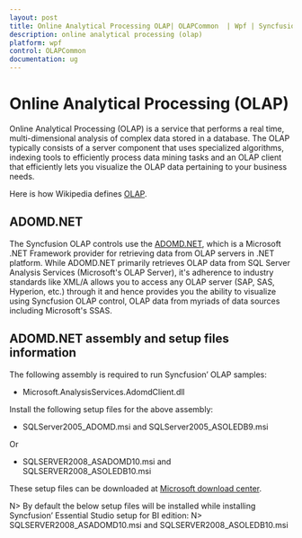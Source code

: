 ```yaml
---
layout: post
title: Online Analytical Processing OLAP| OLAPCommon  | Wpf | Syncfusion
description: online analytical processing (olap)
platform: wpf
control: OLAPCommon 
documentation: ug
---
```


# Online Analytical Processing (OLAP)

Online Analytical Processing (OLAP) is a service that performs a real time, multi-dimensional analysis of complex data stored in a database. The OLAP typically consists of a server component that uses specialized algorithms, indexing tools to efficiently process data mining tasks and an OLAP client that efficiently lets you visualize the OLAP data pertaining to your business needs.

Here is how Wikipedia defines [OLAP](http://en.wikipedia.org/wiki/Online_analytical_processing).

## ADOMD.NET

The Syncfusion OLAP controls use the [ADOMD.NET](http://msdn.microsoft.com/en-us/library/ms123483(v=sql.90).aspx), which is a Microsoft .NET Framework provider for retrieving data from OLAP servers in .NET platform. While ADOMD.NET primarily retrieves OLAP data from SQL Server Analysis Services (Microsoft's OLAP Server), it's adherence to industry standards like XML/A allows you to access any OLAP server (SAP, SAS, Hyperion, etc.) through it and hence provides you the ability to visualize using Syncfusion OLAP control, OLAP data from myriads of data sources including Microsoft's SSAS.

## ADOMD.NET assembly and setup files information

The following assembly is required to run Syncfusion’ OLAP samples:

* Microsoft.AnalysisServices.AdomdClient.dll

Install the following setup files for the above assembly:

* SQLServer2005_ADOMD.msi and SQLServer2005_ASOLEDB9.msi 

Or 

* SQLSERVER2008_ASADOMD10.msi and SQLSERVER2008_ASOLEDB10.msi

These setup files can be downloaded at [Microsoft download center](http://www.microsoft.com/en-us/download/details.aspx?id=23089).

N>  By default the below setup files will be installed while installing Syncfusion’ Essential Studio setup for BI edition:
N> SQLSERVER2008_ASADOMD10.msi and SQLSERVER2008_ASOLEDB10.msi









